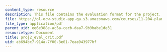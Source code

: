 ```yaml
---
content_type: resource
description: This file contains the evaluation format for the project.
file: https://ol-ocw-studio-app-qa.s3.amazonaws.com/courses/11-204-planning-communications-and-digital-media-fall-2004/ab694bc7914a7f003e017eaa943977bf_proj2_eval_crit.pdf
file_type: application/pdf
parent_uid: ee6e388e-ac5a-cecb-daa7-9b9babe1de31
resourcetype: Document
title: proj2_eval_crit.pdf
uid: ab694bc7-914a-7f00-3e01-7eaa943977bf
---
```

